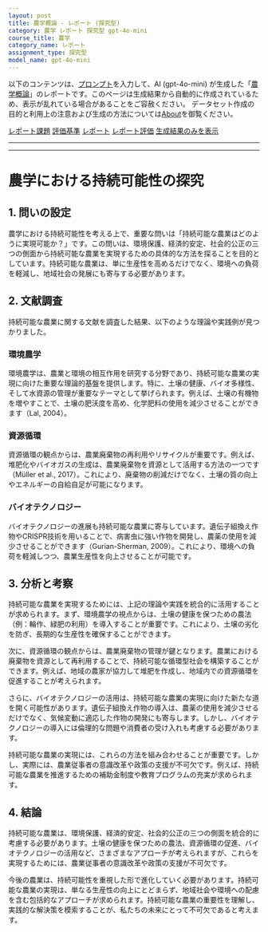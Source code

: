 ```yaml
---
layout: post
title: 農学概論 - レポート (探究型)
category: 農学 レポート 探究型 gpt-4o-mini
course_title: 農学
category_name: レポート
assignment_type: 探究型
model_name: gpt-4o-mini
---
```


以下のコンテンツは、[プロンプト](https://github.com/takedatoshiyuki/synthetic_assignments/tree/main/generated/農学/gpt-4o-mini/prompt_レポート-探究型.md)を入力して、AI (gpt-4o-mini) が生成した「[農学概論](/contents/農学/)」のレポートです。このページは生成結果から自動的に作成されているため、表示が乱れている場合があることをご容赦ください。
データセット作成の目的と利用上の注意および生成の方法については[About](/About)を御覧ください。

[レポート課題](../レポート課題-探究型)
[評価基準](../評価基準-探究型)
[レポート](../レポート-探究型)
[レポート評価](../レポート評価-探究型)
[生成結果のみを表示](https://github.com/takedatoshiyuki/synthetic_assignments/tree/main/generated/農学/gpt-4o-mini/レポート-探究型.md)
  

***
***
  
# 農学における持続可能性の探究

## 1. 問いの設定

農学における持続可能性を考える上で、重要な問いは「持続可能な農業はどのように実現可能か？」です。この問いは、環境保護、経済的安定、社会的公正の三つの側面から持続可能な農業を実現するための具体的な方法を探ることを目的としています。持続可能な農業は、単に生産性を高めるだけでなく、環境への負荷を軽減し、地域社会の発展にも寄与する必要があります。

## 2. 文献調査

持続可能な農業に関する文献を調査した結果、以下のような理論や実践例が見つかりました。

### 環境農学

環境農学は、農業と環境の相互作用を研究する分野であり、持続可能な農業の実現に向けた重要な理論的基盤を提供します。特に、土壌の健康、バイオ多様性、そして水資源の管理が重要なテーマとして挙げられます。例えば、土壌の有機物を増やすことで、土壌の肥沃度を高め、化学肥料の使用を減少させることができます（Lal, 2004）。

### 資源循環

資源循環の観点からは、農業廃棄物の再利用やリサイクルが重要です。例えば、堆肥化やバイオガスの生成は、農業廃棄物を資源として活用する方法の一つです（Müller et al., 2017）。これにより、廃棄物の削減だけでなく、土壌の質の向上やエネルギーの自給自足が可能になります。

### バイオテクノロジー

バイオテクノロジーの進展も持続可能な農業に寄与しています。遺伝子組換え作物やCRISPR技術を用いることで、病害虫に強い作物を開発し、農薬の使用を減少させることができます（Gurian-Sherman, 2009）。これにより、環境への負荷を軽減しつつ、農業生産性を向上させることが可能です。

## 3. 分析と考察

持続可能な農業を実現するためには、上記の理論や実践を統合的に活用することが求められます。まず、環境農学の視点からは、土壌の健康を保つための農法（例：輪作、緑肥の利用）を導入することが重要です。これにより、土壌の劣化を防ぎ、長期的な生産性を確保することができます。

次に、資源循環の観点からは、農業廃棄物の管理が鍵となります。農業における廃棄物を資源として再利用することで、持続可能な循環型社会を構築することができます。例えば、地域の農家が協力して堆肥を作成し、地域内での資源循環を促進することが考えられます。

さらに、バイオテクノロジーの活用は、持続可能な農業の実現に向けた新たな道を開く可能性があります。遺伝子組換え作物の導入は、農薬の使用を減少させるだけでなく、気候変動に適応した作物の開発にも寄与します。しかし、バイオテクノロジーの導入には倫理的な問題や消費者の受け入れも考慮する必要があります。

持続可能な農業の実現には、これらの方法を組み合わせることが重要です。しかし、実際には、農業従事者の意識改革や政策の支援が不可欠です。例えば、持続可能な農業を推進するための補助金制度や教育プログラムの充実が求められます。

## 4. 結論

持続可能な農業は、環境保護、経済的安定、社会的公正の三つの側面を統合的に考慮する必要があります。土壌の健康を保つための農法、資源循環の促進、バイオテクノロジーの活用など、さまざまなアプローチが考えられますが、これらを実現するためには、農業従事者の意識改革や政策の支援が不可欠です。

今後の農業は、持続可能性を重視した形で進化していく必要があります。持続可能な農業の実現は、単なる生産性の向上にとどまらず、地域社会や環境への配慮を含む包括的なアプローチが求められます。持続可能な農業の重要性を理解し、実践的な解決策を模索することが、私たちの未来にとって不可欠であると考えます。
